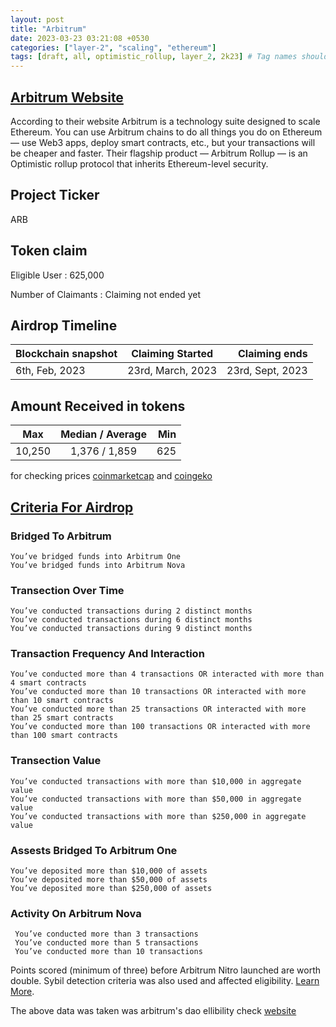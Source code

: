 ```yaml
---
layout: post
title: "Arbitrum"
date: 2023-03-23 03:21:08 +0530
categories: ["layer-2", "scaling", "ethereum"]
tags: [draft, all, optimistic_rollup, layer_2, 2k23] # Tag names should always be lowercase
---
```


## [Arbitrum Website](https://arbitrum.io/)

According to their website Arbitrum is a technology suite designed to scale Ethereum. You can use Arbitrum chains to do all things you do on Ethereum — use Web3 apps, deploy smart contracts, etc., but your transactions will be cheaper and faster. Their flagship product — Arbitrum Rollup — is an Optimistic rollup protocol that inherits Ethereum-level security.

## Project Ticker

ARB

## Token claim

Eligible User : 625,000

Number of Claimants : Claiming not ended yet

## Airdrop Timeline

| Blockchain snapshot | Claiming Started  |    Claiming ends |
| ------------------- | :---------------: | ---------------: |
| 6th, Feb, 2023      | 23rd, March, 2023 | 23rd, Sept, 2023 |

## Amount Received in tokens

| Max    | Median / Average | Min |
| ------ | :--------------: | --: |
| 10,250 |  1,376 / 1,859   | 625 |

for checking prices [coinmarketcap](https://coinmarketcap.com/currencies/arbitrum/) and [coingeko](https://www.coingecko.com/en/coins/arbitrum)

## [Criteria For Airdrop](https://docs.arbitrum.foundation/airdrop-eligibility-distribution)

### Bridged To Arbitrum

    You’ve bridged funds into Arbitrum One
    You’ve bridged funds into Arbitrum Nova

### Transection Over Time

    You’ve conducted transactions during 2 distinct months
    You’ve conducted transactions during 6 distinct months
    You’ve conducted transactions during 9 distinct months

### Transaction Frequency And Interaction

    You’ve conducted more than 4 transactions OR interacted with more than 4 smart contracts
    You’ve conducted more than 10 transactions OR interacted with more than 10 smart contracts
    You’ve conducted more than 25 transactions OR interacted with more than 25 smart contracts
    You’ve conducted more than 100 transactions OR interacted with more than 100 smart contracts

### Transection Value

    You’ve conducted transactions with more than $10,000 in aggregate value
    You’ve conducted transactions with more than $50,000 in aggregate value
    You’ve conducted transactions with more than $250,000 in aggregate value

### Assests Bridged To Arbitrum One

    You’ve deposited more than $10,000 of assets
    You’ve deposited more than $50,000 of assets
    You’ve deposited more than $250,000 of assets

### Activity On Arbitrum Nova

     You’ve conducted more than 3 transactions
     You’ve conducted more than 5 transactions
     You’ve conducted more than 10 transactions

Points scored (minimum of three) before Arbitrum Nitro launched are worth double. Sybil detection criteria was also used and affected eligibility. [Learn More](#criteria-for-airdrop).

The above data was taken was arbitrum's dao ellibility check [website](https://arbitrum.foundation/eligibility)

